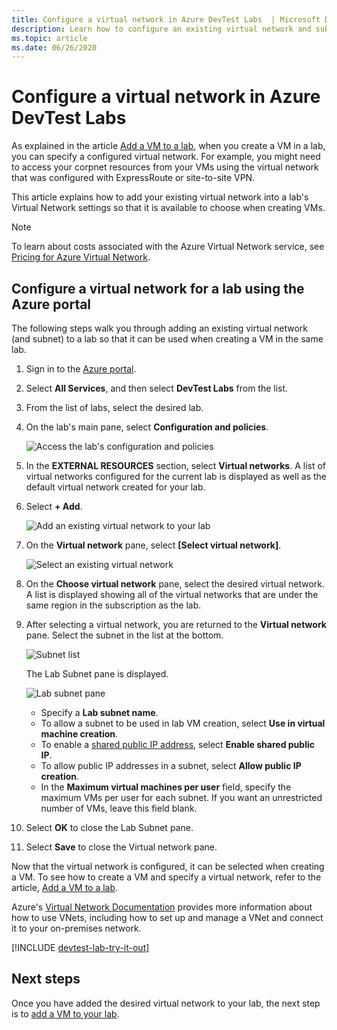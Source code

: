 ```yaml
---
title: Configure a virtual network in Azure DevTest Labs  | Microsoft Docs
description: Learn how to configure an existing virtual network and subnet, and use them in a VM with Azure DevTest Labs
ms.topic: article
ms.date: 06/26/2020
---
```


# Configure a virtual network in Azure DevTest Labs
As explained in the article [Add a VM to a lab](devtest-lab-add-vm.md), when you create a VM in a lab, you can specify a configured virtual network. 
For example, you might need to access your corpnet resources from your VMs using the virtual network that was configured with ExpressRoute or site-to-site VPN.

This article explains how to add your existing virtual network into a lab's Virtual Network settings so that it is available to choose when creating VMs.

> [!NOTE]
> To learn about costs associated with the Azure Virtual Network service, see [Pricing for Azure Virtual Network](../virtual-network/virtual-networks-overview.md#pricing).

## Configure a virtual network for a lab using the Azure portal
The following steps walk you through adding an existing virtual network (and subnet) to a lab so that it can be used when creating a VM in the same lab. 

1. Sign in to the [Azure portal](https://go.microsoft.com/fwlink/p/?LinkID=525040).
1. Select **All Services**, and then select **DevTest Labs** from the list.
1. From the list of labs, select the desired lab. 
1. On the lab's main pane, select **Configuration and policies**.

    ![Access the lab's configuration and policies](./media/devtest-lab-configure-vnet/policies-menu.png)
1. In the **EXTERNAL RESOURCES** section, select **Virtual networks**. A list of virtual networks configured for the current lab is displayed as well as the default virtual network created for your lab. 
1. Select **+ Add**.
   
    ![Add an existing virtual network to your lab](./media/devtest-lab-configure-vnet/lab-settings-vnet-add.png)
1. On the **Virtual network** pane, select **[Select virtual network]**.
   
    ![Select an existing virtual network](./media/devtest-lab-configure-vnet/lab-settings-vnets-vnet1.png)
1. On the **Choose virtual network** pane, select the desired virtual network. A list is displayed showing all of the virtual networks that are under the same region in the subscription as the lab.
1. After selecting a virtual network, you are returned to the **Virtual network** pane. Select the subnet in the list at the bottom.

    ![Subnet list](./media/devtest-lab-configure-vnet/lab-settings-vnets-vnet2.png)
    
    The Lab Subnet pane is displayed.

    ![Lab subnet pane](./media/devtest-lab-configure-vnet/lab-subnet.png)
     
   - Specify a **Lab subnet name**.
   - To allow a subnet to be used in lab VM creation, select **Use in virtual machine creation**.
   - To enable a [shared public IP address](devtest-lab-shared-ip.md), select **Enable shared public IP**.
   - To allow public IP addresses in a subnet, select **Allow public IP creation**.
   - In the **Maximum virtual machines per user** field, specify the maximum VMs per user for each subnet. If you want an unrestricted number of VMs, leave this field blank.
1. Select **OK** to close the Lab Subnet pane.
1. Select **Save** to close the Virtual network pane.

Now that the virtual network is configured, it can be selected when creating a VM. 
    To see how to create a VM and specify a virtual network, refer to the article, [Add a VM to a lab](devtest-lab-add-vm.md). 

Azure's [Virtual Network Documentation](https://docs.microsoft.com/azure/virtual-network) provides more information about how to use VNets, including how to set up and manage a VNet and connect it to your on-premises network.

[!INCLUDE [devtest-lab-try-it-out](../../includes/devtest-lab-try-it-out.md)]

## Next steps
Once you have added the desired virtual network to your lab, the next step is to [add a VM to your lab](devtest-lab-add-vm.md).

